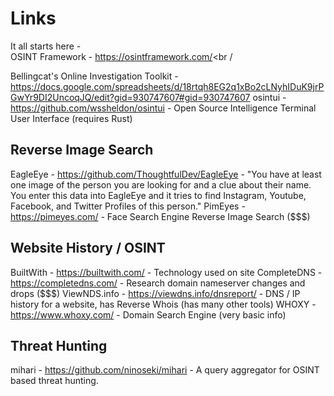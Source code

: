 # Links

It all starts here -<br />
OSINT Framework - https://osintframework.com/<br /<br />

Bellingcat's Online Investigation Toolkit - https://docs.google.com/spreadsheets/d/18rtqh8EG2q1xBo2cLNyhIDuK9jrPGwYr9DI2UncoqJQ/edit?gid=930747607#gid=930747607
osintui - https://github.com/wssheldon/osintui - Open Source Intelligence Terminal User Interface (requires Rust)

## Reverse Image Search

EagleEye - https://github.com/ThoughtfulDev/EagleEye - "You have at least one image of the person you are looking for and a clue about their name. You enter this data into EagleEye and it tries to find Instagram, Youtube, Facebook, and Twitter Profiles of this person."
PimEyes - https://pimeyes.com/ - Face Search Engine Reverse Image Search ($$$)

## Website History / OSINT

BuiltWith - https://builtwith.com/ - Technology used on site
CompleteDNS - https://completedns.com/ - Research domain nameserver changes and drops ($$$)
ViewNDS.info - https://viewdns.info/dnsreport/ - DNS / IP history for a website, has Reverse Whois (has many other tools)
WHOXY - https://www.whoxy.com/ - Domain Search Engine (very basic info)

## Threat Hunting

mihari - https://github.com/ninoseki/mihari - A query aggregator for OSINT based threat hunting.
